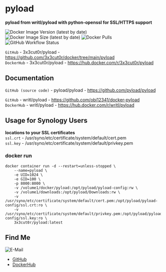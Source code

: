 # pyload

**pyload from writl/pyload with python-openssl for SSL/HTTPS support**

![Docker Image Version (latest by date)](https://img.shields.io/docker/v/3x3cut0r/pyload)
![Docker Image Size (latest by date)](https://img.shields.io/docker/image-size/3x3cut0r/pyload)
![Docker Pulls](https://img.shields.io/docker/pulls/3x3cut0r/pyload)
![GitHub Workflow Status](https://img.shields.io/github/workflow/status/3x3cut0r/docker/build%20pyload)

`GitHub` - 3x3cut0r/pyload - https://github.com/3x3cut0r/docker/tree/main/pyload  
`DockerHub` - 3x3cut0r/pyload - https://hub.docker.com/r/3x3cut0r/pyload  

## Documentation

`GitHub (source code)` - pyload/pyload - https://github.com/pyload/pyload  

`GitHub` - writl/pyload - https://github.com/obi12341/docker-pyload  
`DockerHub` - writl/pyload - https://hub.docker.com/r/writl/pyload  

## Usage for Synology Users

**locations to your SSL certificates**  
`ssl.crt` - /usr/syno/etc/certificate/system/default/cert.pem  
`ssl.key` - /usr/syno/etc/certificate/system/default/privkey.pem  

### docker run

```shell
docker container run -d --restart=unless-stopped \
    --name=pyload \
    -e UID=1024 \
    -e GID=100 \
    -p 8000:8000 \
    -v /volume1/docker/pyload:/opt/pyload/pyload-config:rw \
    -v /volume1/downloads:/opt/pyload/Downloads:rw \
    -v /usr/syno/etc/certificate/system/default/cert.pem:/opt/pyload/pyload-config/ssl.crt:ro \
    -v /usr/syno/etc/certificate/system/default/privkey.pem:/opt/pyload/pyload-config/ssl.key:ro \
    3x3cut0r/pyload:latest
```

## Find Me <a name="findme"></a>

![E-Mail](https://img.shields.io/badge/E--Mail-executor55%40gmx.de-red)
* [GitHub](https://github.com/3x3cut0r)
* [DockerHub](https://hub.docker.com/u/3x3cut0r)
